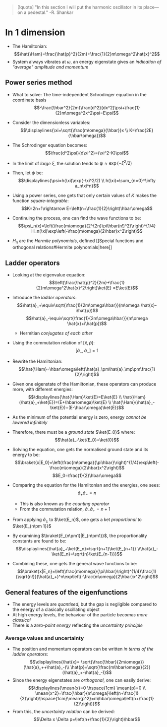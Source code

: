 >[!quote]
>"In this section I will put the harmonic oscillator in its place—on a pedestal."
>-R. Shankar
# In 1 dimension
- The Hamiltonian:
$$\hat{\Ham}=\frac{\hat{p}^2}{2m}+\frac{1}{2}m\omega^2\hat{x}^2$$
- System always vibrates at $\omega$, an energy eigenstate gives an _indication of "average" amplitude and momentum_

## Power series method
- What to solve: The time-independent Schrodinger equation in the coordinate basis
$$-\frac{\hbar^2}{2m}\frac{d^2}{dx^2}\psi+\frac{1}{2}m\omega^2x^2\psi=E\psi$$
- Consider the dimensionless variables:
$$\displaylines{\xi=\sqrt{\frac{m\omega}{\hbar}}x \\ K=\frac{2E}{\hbar\omega}}$$
- The Schrodinger equation becomes:
$$\frac{d^2\psi}{d\xi^2}=(\xi^2-K)\psi$$
- In the limit of _large $\xi$_, the solution tends to $\psi\approx\exp(-\xi^2/2)$

- Then, let $\psi$ be:
$$\displaylines{\psi=h(\xi)\exp(-\xi^2/2) \\ h(\xi)=\sum_{n=0}^\infty a_n\xi^n}$$
- Using a power series, one gets that only certain values of $K$ makes the function _square-integrable_:
$$K=2n+1\rightarrow E=\left(n+\frac{1}{2}\right)\hbar\omega$$
- Continuing the process, one can find the wave functions to be:
$$\psi_n(x)=\left(\frac{m\omega}{2^{2n}\pi\hbar(n!)^2}\right)^{1/4} H_n(\xi)\exp\left(-\frac{m\omega}{2\hbar}x^2\right)$$
- $H_n$ are the _Hermite polynomials_, defined [[Special functions and orthogonal relations#Hermite polynomials|here]]


## Ladder operators
- Looking at the eigenvalue equation:
$$\left(\frac{\hat{p}^2}{2m}+\frac{1}{2}m\omega^2\hat{x}^2\right)\ket{E} =E\ket{E}$$
- Introduce the _ladder operators_:
$$\hat{a}_+\equiv\sqrt{\frac{1}{2m\omega\hbar}}(m\omega \hat{x}-i\hat{p})$$
$$\hat{a}_-\equiv\sqrt{\frac{1}{2m\omega\hbar}}(m\omega \hat{x}+i\hat{p})$$
	- Hermitian _conjugates of each other_

- Using the commutation relation of $[\hat{x},\hat{p}]$:
$$[\hat{a}_-,\hat{a}_+]=1$$
- Rewrite the Hamiltonian:
$$\hat{\Ham}=\hbar\omega\left(\hat{a}_\pm\hat{a}_\mp\pm\frac{1}{2}\right)$$
- Given one eigenstate of the Hamiltonian, these operators can produce more, with different energies:
$$\displaylines{\hat{\Ham}\ket{E}=E\ket{E} \\ \hat{\Ham}(\hat{a}_+\ket{E})=(E+\hbar\omega)\ket{E} \\ \hat{\Ham}(\hat{a}_-\ket{E})=(E-\hbar\omega)\ket{E}}$$
- As the minimum of the potential energy is zero, energy _cannot be lowered infinitely_
- Therefore, there must be a _ground state_ $\ket{E_0}$ where:
$$\hat{a}_-\ket{E_0}=\ket{0}$$

- Solving the equation, one gets the normalised ground state and its energy to be:
$$\braket{x|E_0}=\left(\frac{m\omega}{\pi\hbar}\right)^{1/4}\exp\left(-\frac{m\omega}{2\hbar}x^2\right)$$
$$E_0=\frac{1}{2}\hbar\omega$$
- Comparing the equation for the Hamiltonian and the energies, one sees:
$$\hat{a}_+\hat{a}_-=n$$
	- This is also known as the _counting operator_
	- From the commutation relation, $\hat{a}_-\hat{a}_+=n+1$

- From applying $\hat{a}_\pm$ to $\ket{E_n}$, one gets a ket _proportional_ to $\ket{E_{n\pm 1}}$
- By examining $\braket{E_{n\pm1}|E_{n\pm1}}$, the proportionality constants are found to be:
$$\displaylines{\hat{a}_+\ket{E_n}=\sqrt{n+1}\ket{E_{n+1}} \\\hat{a}_-\ket{E_n}=\sqrt{n}\ket{E_{n-1}}}$$

- Combining these, one gets the general wave functions to be:
$$\braket{x|E_n}=\left(\frac{m\omega}{\pi\hbar}\right)^{1/4}\frac{1}{\sqrt{n!}}(\hat{a}_+)^n\exp\left(-\frac{m\omega}{2\hbar}x^2\right)$$

## General features of the eigenfunctions
- The energy levels are _quantised_, but the gap is negligible compared to the energy of a clasically oscillating object
- At high energy levels, the behaviour of the particle _becomes more classical_
- There is a _zero-point energy_ reflecting the _uncertainty principle_

### Average values and uncertainty
- The position and momentum operators can be written _in terms of the ladder operators_:
$$\displaylines{\hat{x}= \sqrt{\frac{\hbar}{2m\omega}}(\hat{a}_++\hat{a}_-)\\ \hat{p}=\sqrt{\frac{m\hbar\omega}{2}}(\hat{a}_+-\hat{a}_-)}$$
- Since the energy eigenstates are _orthogonal_, one can easily derive:
$$\displaylines{\mean{x}=0 \hspace{1cm} \mean{p}=0 \\ \mean{x^2}=\frac{\hbar}{m\omega}\left(n+\frac{1}{2}\right)\hspace{1cm}\mean{p^2}=m\hbar\omega\left(n+\frac{1}{2}\right)}$$
- From this, the _uncertainty relation_ can be derived:
$$\Delta x \Delta p=\left(n+\frac{1}{2}\right)\hbar$$
